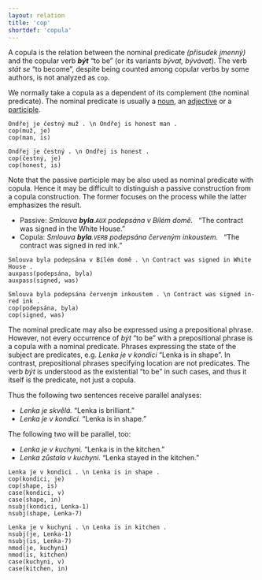 ```yaml
---
layout: relation
title: 'cop'
shortdef: 'copula'
---
```


A copula is the relation between the nominal predicate _(přísudek jmenný)_ and
the copular verb _<b>být</b>_ “to be” (or its variants _bývat, bývávat_).
The verb _stát se_ “to become”, despite being counted among copular verbs by some authors,
is not analyzed as `cop`.

We normally take a copula as a dependent of its complement (the nominal predicate).
The nominal predicate is usually a [noun](cs-pos/NOUN), an [adjective](cs-pos/ADJ)
or a [participle](cs-feat/VerbForm#part-participle).

~~~ sdparse
Ondřej je čestný muž . \n Ondřej is honest man .
cop(muž, je)
cop(man, is)
~~~

~~~ sdparse
Ondřej je čestný . \n Ondřej is honest .
cop(čestný, je)
cop(honest, is)
~~~

Note that the passive participle may be also used as nominal predicate with copula.
Hence it may be difficult to distinguish a passive construction from a copula construction.
The former focuses on the process while the latter emphasizes the result.

- Passive: _Smlouva <b>byla</b>.`AUX` podepsána v&nbsp;Bílém domě._ &nbsp; “The contract was signed in the White House.”
- Copula: _Smlouva <b>byla</b>.`VERB` podepsána červeným inkoustem._ &nbsp; “The contract was signed in red ink.”

~~~ sdparse
Smlouva byla podepsána v Bílém domě . \n Contract was signed in White House .
auxpass(podepsána, byla)
auxpass(signed, was)
~~~

~~~ sdparse
Smlouva byla podepsána červeným inkoustem . \n Contract was signed in-red ink .
cop(podepsána, byla)
cop(signed, was)
~~~

The nominal predicate may also be expressed using a prepositional phrase.
However, not every occurrence of _být_ “to be” with a prepositional phrase is a copula with a nominal predicate.
Phrases expressing the state of the subject are predicates, e.g. _Lenka je v kondici_ “Lenka is in shape”.
In contrast, prepositional phrases specifying location are not predicates.
The verb _být_ is understood as the existential “to be” in such cases, and thus it itself is the predicate, not just a copula.

Thus the following two sentences receive parallel analyses:

- _Lenka je skvělá._ “Lenka is brilliant.”
- _Lenka je v kondici._ “Lenka is in shape.”

The following two will be parallel, too:

- _Lenka je v kuchyni._ “Lenka is in the kitchen.”
- _Lenka zůstala v kuchyni._ “Lenka stayed in the kitchen.”

~~~ sdparse
Lenka je v kondici . \n Lenka is in shape .
cop(kondici, je)
cop(shape, is)
case(kondici, v)
case(shape, in)
nsubj(kondici, Lenka-1)
nsubj(shape, Lenka-7)
~~~

~~~ sdparse
Lenka je v kuchyni . \n Lenka is in kitchen .
nsubj(je, Lenka-1)
nsubj(is, Lenka-7)
nmod(je, kuchyni)
nmod(is, kitchen)
case(kuchyni, v)
case(kitchen, in)
~~~
